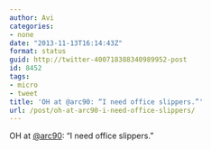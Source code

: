 ```yaml
---
author: Avi
categories:
- none
date: "2013-11-13T16:14:43Z"
format: status
guid: http://twitter-400718388340989952-post
id: 8452
tags:
- micro
- tweet
title: 'OH at @arc90: “I need office slippers.”'
url: /post/oh-at-arc90-i-need-office-slippers/
---
```

OH at [@arc90](http://twitter.com/arc90): “I need office slippers.”